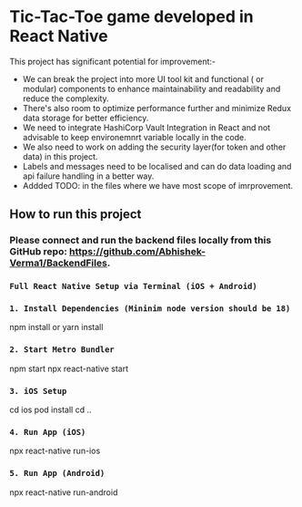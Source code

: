 # Tic-Tac-Toe game developed in React Native
This project has significant potential for improvement:- 
- We can break the project into more UI tool kit and functional ( or modular) components to enhance maintainability and readability and reduce the complexity.
- There's also room to optimize performance further and minimize Redux data storage for better efficiency.
- We need to integrate HashiCorp Vault Integration in React and not advisable to keep environemnrt variable locally in the code.
- We also need to work on adding the security layer(for token and other data) in this project.
- Labels and messages need to be localised and can do data loading and api failure handling in a better way.
- Addded TODO: in the files where we have most scope of imrprovement.


## How to run this project

### Please connect and run the backend files locally from this GitHub repo: https://github.com/Abhishek-Verma1/BackendFiles.

### `Full React Native Setup via Terminal (iOS + Android)`

### `1. Install Dependencies (Mininim node version should be 18)`
npm install or yarn install


### `2. Start Metro Bundler`
npm start npx react-native start


### `3. iOS Setup`
cd ios
pod install
cd ..

### `4. Run App (iOS)`
npx react-native run-ios

### `5. Run App (Android)`
npx react-native run-android
